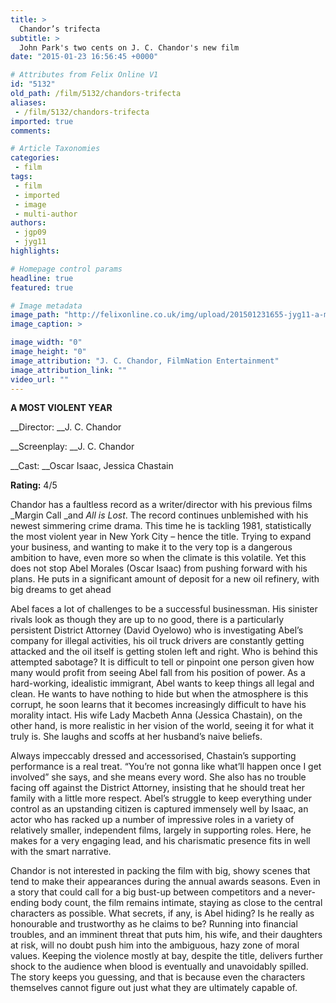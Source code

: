 ```yaml
---
title: >
  Chandor’s trifecta
subtitle: >
  John Park's two cents on J. C. Chandor's new film
date: "2015-01-23 16:56:45 +0000"

# Attributes from Felix Online V1
id: "5132"
old_path: /film/5132/chandors-trifecta
aliases:
 - /film/5132/chandors-trifecta
imported: true
comments:

# Article Taxonomies
categories:
 - film
tags:
 - film
 - imported
 - image
 - multi-author
authors:
 - jgp09
 - jyg11
highlights:

# Homepage control params
headline: true
featured: true

# Image metadata
image_path: "http://felixonline.co.uk/img/upload/201501231655-jyg11-a-most-violent-year-cmyk.jpg"
image_caption: >

image_width: "0"
image_height: "0"
image_attribution: "J. C. Chandor, FilmNation Entertainment"
image_attribution_link: ""
video_url: ""
---
```


__A MOST VIOLENT YEAR__

__Director: __J. C. Chandor

__Screenplay: __J. C. Chandor

__Cast: __Oscar Isaac, Jessica Chastain

__Rating:__ 4/5

Chandor has a faultless record as a writer/director with his previous films _Margin Call _and _All is Lost_. The record continues unblemished with his newest simmering crime drama. This time he is tackling 1981, statistically the most violent year in New York City – hence the title. Trying to expand your business, and wanting to make it to the very top is a dangerous ambition to have, even more so when the climate is this volatile. Yet this does not stop Abel Morales (Oscar Isaac) from pushing forward with his plans. He puts in a significant amount of deposit for a new oil refinery, with big dreams to get ahead

Abel faces a lot of challenges to be a successful businessman. His sinister rivals look as though they are up to no good, there is a particularly persistent District Attorney (David Oyelowo) who is investigating Abel’s company for illegal activities, his oil truck drivers are constantly getting attacked and the oil itself is getting stolen left and right. Who is behind this attempted sabotage? It is difficult to tell or pinpoint one person given how many would profit from seeing Abel fall from his position of power. As a hard-working, idealistic immigrant, Abel wants to keep things all legal and clean. He wants to have nothing to hide but when the atmosphere is this corrupt, he soon learns that it becomes increasingly difficult to have his morality intact. His wife Lady Macbeth Anna (Jessica Chastain), on the other hand, is more realistic in her vision of the world, seeing it for what it truly is. She laughs and scoffs at her husband’s naive beliefs.

Always impeccably dressed and accessorised, Chastain’s supporting performance is a real treat. “You’re not gonna like what’ll happen once I get involved” she says, and she means every word. She also has no trouble facing off against the District Attorney, insisting that he should treat her family with a little more respect. Abel’s struggle to keep everything under control as an upstanding citizen is captured immensely well by Isaac, an actor who has racked up a number of impressive roles in a variety of relatively smaller, independent films, largely in supporting roles. Here, he makes for a very engaging lead, and his charismatic presence fits in well with the smart narrative.

Chandor is not interested in packing the film with big, showy scenes that tend to make their appearances during the annual awards seasons. Even in a story that could call for a big bust-up between competitors and a never-ending body count, the film remains intimate, staying as close to the central characters as possible. What secrets, if any, is Abel hiding? Is he really as honourable and trustworthy as he claims to be? Running into financial troubles, and an imminent threat that puts him, his wife, and their daughters at risk, will no doubt push him into the ambiguous, hazy zone of moral values. Keeping the violence mostly at bay, despite the title, delivers further shock to the audience when blood is eventually and unavoidably spilled. The story keeps you guessing, and that is because even the characters themselves cannot figure out just what they are ultimately capable of.
